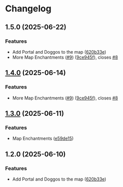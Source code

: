 # Changelog


## 1.5.0 (2025-06-22)


### Features

* Add Portal and Doggos to the map ([620b33e](https://github.com/Bread-Ch4n/FRM-s-WebUI-Source/commit/620b33e78a7cfb9dcc136810ed11d36a5ff44976))
* More Map Enchantments ([#9](https://github.com/Bread-Ch4n/FRM-s-WebUI-Source/issues/9)) ([9ce945f](https://github.com/Bread-Ch4n/FRM-s-WebUI-Source/commit/9ce945f16a43b9453eee9929db98c85f01c7e785)), closes [#8](https://github.com/Bread-Ch4n/FRM-s-WebUI-Source/issues/8)

## [1.4.0](https://github.com/Bread-Ch4n/FRM-s-WebUI-Source/compare/v1.2.0...v1.4.0) (2025-06-14)


### Features

* More Map Enchantments ([#9](https://github.com/Bread-Ch4n/FRM-s-WebUI-Source/issues/9)) ([9ce945f](https://github.com/Bread-Ch4n/FRM-s-WebUI-Source/commit/9ce945f16a43b9453eee9929db98c85f01c7e785)), closes [#8](https://github.com/Bread-Ch4n/FRM-s-WebUI-Source/issues/8)

## [1.3.0](https://github.com/Bread-Ch4n/FRM-s-WebUI-Source/compare/v1.2.0...v1.3.0) (2025-06-11)


### Features

* Map Enchantments ([e59de15](https://github.com/Bread-Ch4n/FRM-s-WebUI-Source/commit/e59de152500521a88643effddd88a54194cb47fb))

## 1.2.0 (2025-06-10)


### Features

* Add Portal and Doggos to the map ([620b33e](https://github.com/Bread-Ch4n/FRM-s-WebUI-Source/commit/620b33e78a7cfb9dcc136810ed11d36a5ff44976))
